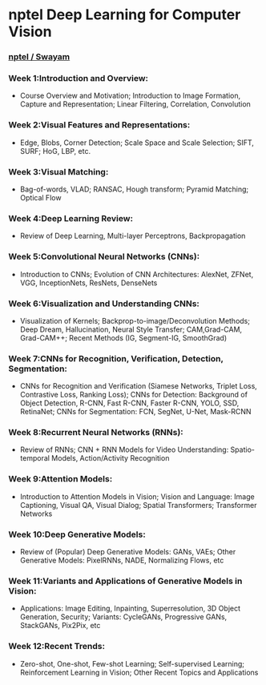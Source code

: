 # nptel Deep Learning for Computer Vision 

### [nptel / Swayam ](https://onlinecourses.nptel.ac.in/noc21_cs93/course)



### Week 1:Introduction and Overview: 
- Course Overview and Motivation; Introduction to Image Formation, Capture and Representation; Linear Filtering, Correlation,          Convolution
### Week 2:Visual Features and Representations: 
- Edge, Blobs, Corner Detection; Scale Space and Scale Selection; SIFT, SURF; HoG, LBP, etc.
### Week 3:Visual Matching:
- Bag-of-words, VLAD; RANSAC, Hough transform; Pyramid Matching; Optical Flow
### Week 4:Deep Learning Review:
- Review of Deep Learning, Multi-layer Perceptrons, Backpropagation
### Week 5:Convolutional Neural Networks (CNNs):
- Introduction to CNNs; Evolution of CNN Architectures: AlexNet, ZFNet, VGG, InceptionNets, ResNets, DenseNets
### Week 6:Visualization and Understanding CNNs:
- Visualization of Kernels; Backprop-to-image/Deconvolution Methods; Deep Dream, Hallucination, Neural Style Transfer;  	CAM,Grad-CAM, Grad-CAM++; Recent Methods (IG, Segment-IG, SmoothGrad)
### Week 7:CNNs for Recognition, Verification, Detection, Segmentation:
- CNNs for Recognition and Verification (Siamese Networks, Triplet Loss, Contrastive Loss, Ranking Loss); CNNs for 	Detection: Background of Object Detection, R-CNN, Fast R-CNN, Faster R-CNN, YOLO, SSD, RetinaNet; CNNs for 	Segmentation: FCN, SegNet, U-Net, Mask-RCNN
### Week 8:Recurrent Neural Networks (RNNs): 
- Review of RNNs; CNN + RNN Models for Video Understanding: Spatio-temporal Models, Action/Activity Recognition
### Week 9:Attention Models:
- Introduction to Attention Models in Vision; Vision and Language: Image Captioning, Visual QA, Visual Dialog; Spatial 	Transformers; Transformer Networks
### Week 10:Deep Generative Models:
- Review of (Popular) Deep Generative Models: GANs, VAEs; Other Generative Models: PixelRNNs, NADE, Normalizing 	Flows, etc
### Week 11:Variants and Applications of Generative Models in Vision: 
- Applications: Image Editing, Inpainting, Superresolution, 3D Object Generation, Security; Variants: CycleGANs, Progressive 	GANs, StackGANs, Pix2Pix, etc
### Week 12:Recent Trends:
- Zero-shot, One-shot, Few-shot Learning; Self-supervised Learning; Reinforcement Learning in Vision; Other Recent Topics 	and Applications
